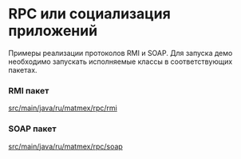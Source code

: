 # RPC или социализация приложений

Примеры реализации протоколов RMI и SOAP. Для запуска демо необходимо запускать исполняемые классы в соответствующих пакетах.  

### RMI пакет
[src/main/java/ru/matmex/rpc/rmi](src/main/java/ru/matmex/rpc/rmi)

### SOAP пакет
[src/main/java/ru/matmex/rpc/soap](src/main/java/ru/matmex/rpc/soap)